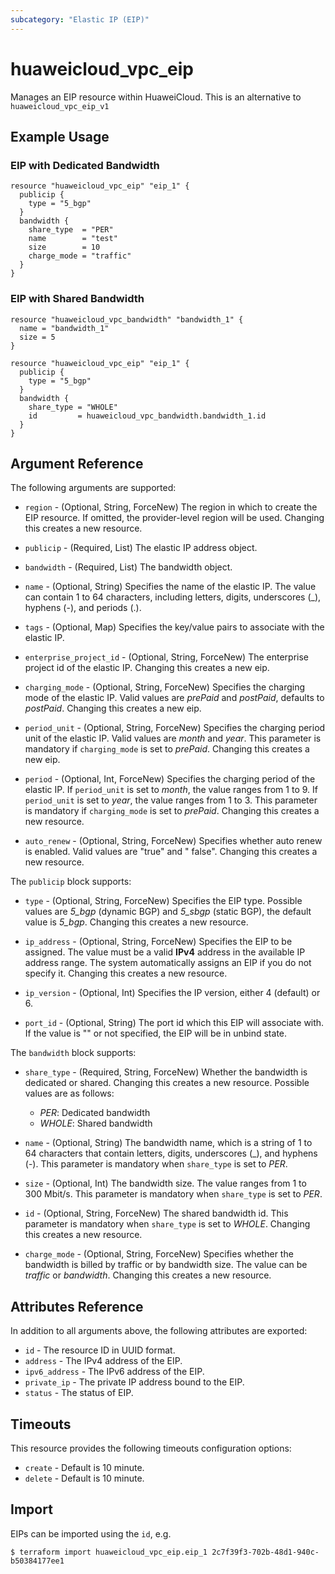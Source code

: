```yaml
---
subcategory: "Elastic IP (EIP)"
---
```


# huaweicloud_vpc_eip

Manages an EIP resource within HuaweiCloud. This is an alternative to `huaweicloud_vpc_eip_v1`

## Example Usage

### EIP with Dedicated Bandwidth

```hcl
resource "huaweicloud_vpc_eip" "eip_1" {
  publicip {
    type = "5_bgp"
  }
  bandwidth {
    share_type  = "PER"
    name        = "test"
    size        = 10
    charge_mode = "traffic"
  }
}
```

### EIP with Shared Bandwidth

```hcl
resource "huaweicloud_vpc_bandwidth" "bandwidth_1" {
  name = "bandwidth_1"
  size = 5
}

resource "huaweicloud_vpc_eip" "eip_1" {
  publicip {
    type = "5_bgp"
  }
  bandwidth {
    share_type = "WHOLE"
    id         = huaweicloud_vpc_bandwidth.bandwidth_1.id
  }
}
```

## Argument Reference

The following arguments are supported:

* `region` - (Optional, String, ForceNew) The region in which to create the EIP resource. If omitted, the provider-level
  region will be used. Changing this creates a new resource.

* `publicip` - (Required, List) The elastic IP address object.

* `bandwidth` - (Required, List) The bandwidth object.

* `name` - (Optional, String) Specifies the name of the elastic IP. The value can contain 1 to 64 characters,
  including letters, digits, underscores (_), hyphens (-), and periods (.).

* `tags` - (Optional, Map) Specifies the key/value pairs to associate with the elastic IP.

* `enterprise_project_id` - (Optional, String, ForceNew) The enterprise project id of the elastic IP. Changing this
  creates a new eip.

* `charging_mode` - (Optional, String, ForceNew) Specifies the charging mode of the elastic IP. Valid values are
  *prePaid* and *postPaid*, defaults to *postPaid*. Changing this creates a new eip.

* `period_unit` - (Optional, String, ForceNew) Specifies the charging period unit of the elastic IP. Valid values are
  *month* and *year*. This parameter is mandatory if `charging_mode` is set to *prePaid*. Changing this creates a new
  eip.

* `period` - (Optional, Int, ForceNew) Specifies the charging period of the elastic IP. If `period_unit` is set to
  *month*, the value ranges from 1 to 9. If `period_unit` is set to *year*, the value ranges from 1 to 3. This parameter
  is mandatory if `charging_mode` is set to *prePaid*. Changing this creates a new resource.

* `auto_renew` - (Optional, String, ForceNew) Specifies whether auto renew is enabled. Valid values are "true" and "
  false". Changing this creates a new resource.

The `publicip` block supports:

* `type` - (Optional, String, ForceNew) Specifies the EIP type. Possible values are *5_bgp* (dynamic BGP)
  and *5_sbgp* (static BGP), the default value is *5_bgp*. Changing this creates a new resource.

* `ip_address` - (Optional, String, ForceNew) Specifies the EIP to be assigned. The value must be a valid **IPv4**
  address in the available IP address range. The system automatically assigns an EIP if you do not specify it.
  Changing this creates a new resource.

* `ip_version` - (Optional, Int) Specifies the IP version, either 4 (default) or 6.

* `port_id` - (Optional, String) The port id which this EIP will associate with. If the value is "" or not
  specified, the EIP will be in unbind state.

The `bandwidth` block supports:

* `share_type` - (Required, String, ForceNew) Whether the bandwidth is dedicated or shared. Changing this creates a new
  resource. Possible values are as follows:
  + *PER*: Dedicated bandwidth
  + *WHOLE*: Shared bandwidth

* `name` - (Optional, String) The bandwidth name, which is a string of 1 to 64 characters that contain letters, digits,
  underscores (_), and hyphens (-). This parameter is mandatory when `share_type` is set to *PER*.

* `size` - (Optional, Int) The bandwidth size. The value ranges from 1 to 300 Mbit/s. This parameter is mandatory
  when `share_type` is set to *PER*.

* `id` - (Optional, String, ForceNew) The shared bandwidth id. This parameter is mandatory when
  `share_type` is set to *WHOLE*. Changing this creates a new resource.

* `charge_mode` - (Optional, String, ForceNew) Specifies whether the bandwidth is billed by traffic or by bandwidth
  size. The value can be *traffic* or *bandwidth*. Changing this creates a new resource.

## Attributes Reference

In addition to all arguments above, the following attributes are exported:

* `id` - The resource ID in UUID format.
* `address` - The IPv4 address of the EIP.
* `ipv6_address` - The IPv6 address of the EIP.
* `private_ip` - The private IP address bound to the EIP.
* `status` - The status of EIP.

## Timeouts

This resource provides the following timeouts configuration options:

* `create` - Default is 10 minute.
* `delete` - Default is 10 minute.

## Import

EIPs can be imported using the `id`, e.g.

```
$ terraform import huaweicloud_vpc_eip.eip_1 2c7f39f3-702b-48d1-940c-b50384177ee1
```
